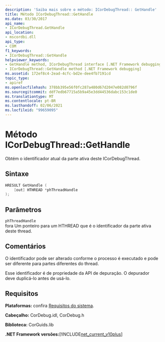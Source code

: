 ```yaml
---
description: 'Saiba mais sobre o método: ICorDebugThread:: GetHandle'
title: Método ICorDebugThread::GetHandle
ms.date: 03/30/2017
api_name:
- ICorDebugThread.GetHandle
api_location:
- mscordbi.dll
api_type:
- COM
f1_keywords:
- ICorDebugThread::GetHandle
helpviewer_keywords:
- GetHandle method, ICorDebugThread interface [.NET Framework debugging]
- ICorDebugThread::GetHandle method [.NET Framework debugging]
ms.assetid: 172ef8c4-2ead-4cfc-bd2e-dee4fb7191cd
topic_type:
- apiref
ms.openlocfilehash: 378bb395e56f0fc287a480d67d2047e082d0796f
ms.sourcegitcommit: ddf7edb67715a5b9a45e3dd44536dabc153c1de0
ms.translationtype: MT
ms.contentlocale: pt-BR
ms.lasthandoff: 02/06/2021
ms.locfileid: "99659095"
---
```

# <a name="icordebugthreadgethandle-method"></a>Método ICorDebugThread::GetHandle

Obtém o identificador atual da parte ativa deste ICorDebugThread.  
  
## <a name="syntax"></a>Sintaxe  
  
```cpp  
HRESULT GetHandle (  
    [out] HTHREAD *phThreadHandle  
);  
```  
  
## <a name="parameters"></a>Parâmetros  

 `phThreadHandle`  
 fora Um ponteiro para um HTHREAD que é o identificador da parte ativa deste thread.  
  
## <a name="remarks"></a>Comentários  

 O identificador pode ser alterado conforme o processo é executado e pode ser diferente para partes diferentes do thread.  
  
 Esse identificador é de propriedade da API de depuração. O depurador deve duplicá-lo antes de usá-lo.  
  
## <a name="requirements"></a>Requisitos  

 **Plataformas:** confira [Requisitos do sistema](../../get-started/system-requirements.md).  
  
 **Cabeçalho:** CorDebug.idl, CorDebug.h  
  
 **Biblioteca:** CorGuids.lib  
  
 **.NET Framework versões:**[!INCLUDE[net_current_v10plus](../../../../includes/net-current-v10plus-md.md)]
